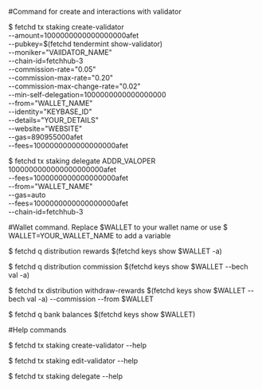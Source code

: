 #Command for create and interactions with validator

$ fetchd tx staking create-validator \
--amount=1000000000000000000afet \
--pubkey=$(fetchd tendermint show-validator) \
--moniker="VAlIDATOR_NAME" \
--chain-id=fetchhub-3 \
--commission-rate="0.05" \
--commission-max-rate="0.20" \
--commission-max-change-rate="0.02" \
--min-self-delegation=1000000000000000000 \
--from="WALLET_NAME" \
--identity="KEYBASE_ID" \
--details="YOUR_DETAILS" \
--website="WEBSITE" \
--gas=890955000afet \
--fees=1000000000000000000afet

$ fetchd tx staking delegate ADDR_VALOPER 1000000000000000000000afet \
--fees=1000000000000000000afet \
--from="WALLET_NAME" \
--gas=auto \
--fees=1000000000000000000afet \
--chain-id=fetchhub-3

#Wallet command. Replace $WALLET to your wallet name or use $ WALLET=YOUR_WALLET_NAME to add a variable

$ fetchd q distribution rewards $(fetchd keys show $WALLET -a)

$ fetchd q distribution commission $(fetchd keys show $WALLET --bech val -a)

$ fetchd tx distribution withdraw-rewards $(fetchd keys show $WALLET --bech val -a) --commission --from $WALLET

$ fetchd q bank balances $(fetchd keys show $WALLET)

#Help commands

$ fetchd tx staking create-validator --help

$ fetchd tx staking edit-validator --help

$ fetchd tx staking delegate --help
